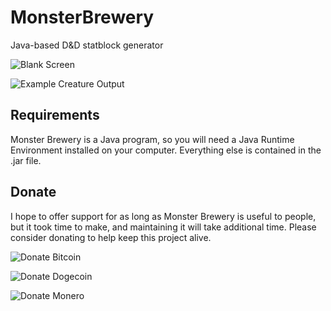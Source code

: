 # MonsterBrewery
Java-based D&amp;D statblock generator

![Blank Screen](http://i.imgur.com/zIkNgEb.png)

![Example Creature Output](http://i.imgur.com/pAb2V2l.png)

## Requirements
Monster Brewery is a Java program, so you will need a Java Runtime Environment installed on your computer. Everything else is contained in the .jar file.

## Donate
I hope to offer support for as long as Monster Brewery is useful to people, but it took time to make, and maintaining it will take additional time. Please consider donating to help keep this project alive.

![Donate Bitcoin](http://i.imgur.com/8SwqMZf.png)

![Donate Dogecoin](http://i.imgur.com/jLQK0gc.png)

![Donate Monero](http://i.imgur.com/kC2bPiP.jpg)
